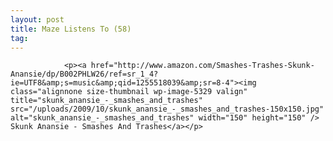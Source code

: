 ```yaml
---
layout: post
title: Maze Listens To (58)
tag: 
---
```



                <p><a href="http://www.amazon.com/Smashes-Trashes-Skunk-Anansie/dp/B002PHLW26/ref=sr_1_4?ie=UTF8&amp;s=music&amp;qid=1255518039&amp;sr=8-4"><img class="alignnone size-thumbnail wp-image-5329 valign" title="skunk_anansie_-_smashes_and_trashes" src="/uploads/2009/10/skunk_anansie_-_smashes_and_trashes-150x150.jpg" alt="skunk_anansie_-_smashes_and_trashes" width="150" height="150" /> Skunk Anansie - Smashes And Trashes</a></p>
            
